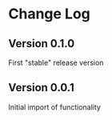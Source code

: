 # Change Log

## Version 0.1.0

First "stable" release version

## Version 0.0.1

Initial import of functionality
